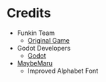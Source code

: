 # Credits

- Funkin Team
    * [Original Game](https://www.newgrounds.com/portal/view/770371)
- Godot Developers
    * [Godot](https://godotengine.org)
- [MaybeMaru](https://github.com/MaybeMaru)
    * Improved Alphabet Font